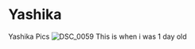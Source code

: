 # Yashika
Yashika Pics
![DSC_0059](https://user-images.githubusercontent.com/101268826/157677742-264b8c22-7698-4523-b34b-aa665b2d18a8.JPG)
This is when i was 1 day old
